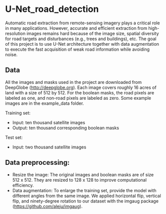 # U-Net_road_detection

Automatic road extraction from remote-sensing imagery plays a critical role in many applications. However, accurate and efficient extraction from high-resolution images remains hard because of the image size, spatial diversity for road targets and disturbances (e.g., trees and buildings), etc. The goal of this project is to use U-Net architecture together with data augmentation to execute the fast acquisition of weak road information while avoiding noise.   

## Data
All the images and masks used in the project are downloaded from DeepGlobe (http://deepglobe.org). Each image covers roughly 16 acres of land with a size of 512 by 512. For the boolean masks, the road pixels are labeled as one, and non-road pixels are labeled as zero. Some example images are in the example_data folder.

Training set:
- Input: ten thousand satellite images
- Output: ten thousand corresponding boolean masks

Test set:
- Input: two thousand satellite images

## Data preprocessing:
- Resize the image: The original images and boolean masks are of size 512 x 512. They are resized to 128 x 128 to improve computational efficiency.
- Data augmentation: To enlarge the training set, provide the model with different angles from the same image. We applied horizontal flip, vertical flip, and ninety-degree rotation to our dataset with the imgaug package (https://github.com/aleju/imgaug).

